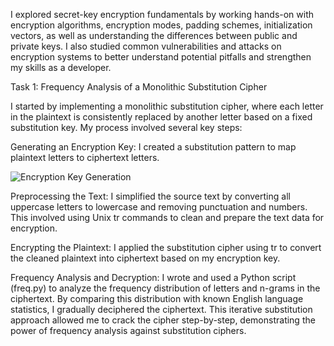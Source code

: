  I explored secret-key encryption fundamentals by working hands-on with encryption algorithms, encryption modes, padding schemes, initialization vectors, as well as understanding the differences between public and private keys. I also studied common vulnerabilities and attacks on encryption systems to better understand potential pitfalls and strengthen my skills as a developer.

Task 1: Frequency Analysis of a Monolithic Substitution Cipher

I started by implementing a monolithic substitution cipher, where each letter in the plaintext is consistently replaced by another letter based on a fixed substitution key. My process involved several key steps:

Generating an Encryption Key: I created a substitution pattern to map plaintext letters to ciphertext letters.

![Encryption Key Generation](<img width="620" height="242" alt="image" src="https://github.com/user-attachments/assets/9454d3a7-99cc-4ae3-8d7d-6c8ca40b449c" />
)






Preprocessing the Text: I simplified the source text by converting all uppercase letters to lowercase and removing punctuation and numbers. 
This involved using Unix tr commands to clean and prepare the text data for encryption.

Encrypting the Plaintext: I applied the substitution cipher using tr to convert the cleaned plaintext into ciphertext based on my encryption key.

Frequency Analysis and Decryption: I wrote and used a Python script (freq.py) to analyze the frequency distribution of letters and n-grams in the ciphertext. 
By comparing this distribution with known English language statistics, I gradually deciphered the ciphertext. 
This iterative substitution approach allowed me to crack the cipher step-by-step, demonstrating the power of frequency analysis against substitution ciphers.


